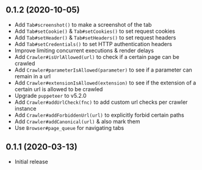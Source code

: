 ## 0.1.2 (2020-10-05)

* Add `Tab#screenshot()` to make a screenshot of the tab
* Add `Tab#setCookie()` & `Tab#setCookies()` to set request cookies
* Add `Tab#setHeader()` & `Tab#setHeaders()` to set request headers
* Add `Tab#setCredentials()` to set HTTP authentication headers
* Improve limiting concurrent executions & render delays
* Add `Crawler#isUrlAllowed(url)` to check if a certain page can be crawled
* Add `Crawler#parameterIsAllowed(parameter)` to see if a parameter can remain in a url
* Add `Crawler#extensionIsAllowed(extension)` to see if the extension of a certain url is allowed to be crawled
* Upgrade `puppeteer` to v5.2.0
* Add `Crawler#addUrlCheck(fnc)` to add custom url checks per crawler instance
* Add `Crawler#addForbiddenUrl(url)` to explicitly forbid certain paths
* Add `Crawler#addCanonical(url)` & also mark them
* Use `Browser#page_queue` for navigating tabs

## 0.1.1 (2020-03-13)

* Initial release